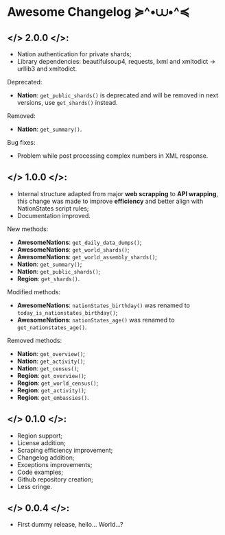 # Awesome Changelog ≽^•⩊•^≼

## </> 2.0.0 </>:

- Nation authentication for private shards;
- Library dependencies: beautifulsoup4, requests, lxml and xmltodict -> urllib3 and xmltodict.

Deprecated:
- **Nation**: `get_public_shards()` is deprecated and will be removed in next versions, use `get_shards()` instead.

Removed:
- **Nation**: `get_summary()`.

Bug fixes:
- Problem while post processing complex numbers in XML response.

## </> 1.0.0 </>:

- Internal structure adapted from major **web scrapping** to **API wrapping**, this change was made to improve **efficiency** and better align with NationStates script rules;
- Documentation improved.

New methods:
- **AwesomeNations**: `get_daily_data_dumps()`;
- **AwesomeNations**: `get_world_shards()`;
- **AwesomeNations**: `get_world_assembly_shards()`;
- **Nation**: `get_summary()`;
- **Nation**: `get_public_shards()`;
- **Region**: `get_shards()`.

Modified methods:
- **AwesomeNations**: `nationStates_birthday()` was renamed to `today_is_nationstates_birthday()`;
- **AwesomeNations**: `nationStates_age()` was renamed to `get_nationstates_age()`.

Removed methods:
- **Nation**: `get_overview()`;
- **Nation**: `get_activity()`;
- **Nation**: `get_census()`;
- **Region**: `get_overview()`;
- **Region**: `get_world_census()`;
- **Region**: `get_activity()`;
- **Region**: `get_embassies()`.

## </> 0.1.0 </>:

- Region support;
- License addition;
- Scraping efficiency improvement;
- Changelog addition;
- Exceptions improvements;
- Code examples;
- Github repository creation;
- Less cringe.

## </> 0.0.4 </>:

- First dummy release, hello... World...?